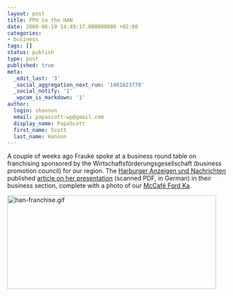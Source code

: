 ```yaml
---
layout: post
title: FPH in the HAN
date: 2008-06-19 14:49:17.000000000 +02:00
categories:
- business
tags: []
status: publish
type: post
published: true
meta:
  _edit_last: '3'
  _social_aggregation_next_run: '1401623778'
  _social_notify: '1'
  _wpcom_is_markdown: '1'
author:
  login: shanson
  email: papascott-wp@gmail.com
  display_name: PapaScott
  first_name: Scott
  last_name: Hanson
---
```

<p>A couple of weeks ago Frauke spoke at a business round table on franchising sponsored by the Wirtschaftsf&ouml;rderungsgesellschaft (business promotion council) for our region. The <a href="http://www.han-online.de/">Harburger Anzeigen und Nachrichten</a> published <a href="http://www.papascott.de/wordpress/wp-content/uploads/2008/06/han-franchise.pdf" title="han-franchise.pdf">article on her presentation</a> (scanned PDF, in German) in their business section, complete with a photo of our <a href="http://www.papascott.de/archives/2007/12/14/flying-saucer/">McCaf&eacute; Ford Ka</a>.</p>
<p><a href="http://www.papascott.de/wordpress/wp-content/uploads/2008/06/han-franchise.pdf" title="han-franchise.pdf"><img src="http://www.papascott.de/wordpress/wp-content/uploads/2008/06/han-franchise.gif" alt="han-franchise.gif" border="0" width="480" height="216" /></a></p>
